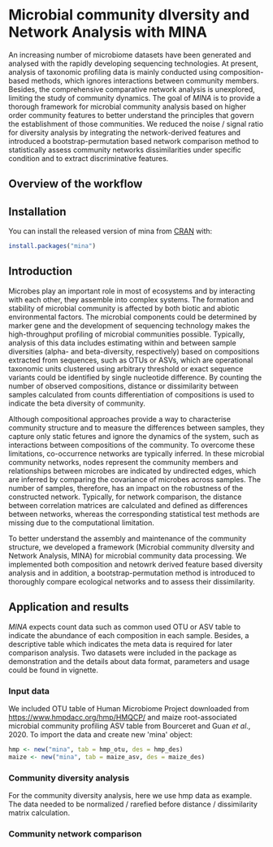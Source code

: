 # Microbial community dIversity and Network Analysis with MINA

An increasing number of microbiome datasets have been generated and analysed
with the rapidly developing sequencing technologies. At present, analysis of
taxonomic profiling data is mainly conducted using composition-based methods,
which ignores interactions between community members. Besides, the
comprehensive comparative network analysis is unexplored, limiting the study
of community dynamics. The goal of *MINA* is to provide a thorough framework for
microbial community analysis based on higher order community features to
better understand the principles that govern the establishment of those
communities. We reduced the noise / signal ratio for diversity analysis by
integrating the network-derived features and introduced a
bootstrap-permutation based network comparison method to statistically assess
community networks dissimilarities under specific condition and to extract
discriminative features.

## Overview of the workflow

## Installation

You can install the released version of mina from [CRAN](https://CRAN.R-project.org) with:

``` r
install.packages("mina")
```
## Introduction
Microbes play an important role in most of ecosystems and by interacting with
each other, they assemble into complex systems. The formation and stability of
microbial community is affected by both biotic and abiotic environmental factors.
The microbial components could be determined by marker gene and the development
of sequencing technology makes the high-throughput profiling of microbial
communities possible. Typically, analysis of this data includes estimating
within and between sample diversities (alpha- and beta-diversity, respectively)
based on compositions extracted from sequences, such as OTUs or ASVs, which are
operational taxonomic units clustered using arbitrary threshold or exact
sequence variants could be identified by single nucleotide difference.
By counting the number of observed compositions, distance or dissimilarity
between samples calculated from counts differentiation of compositions is used
to indicate the beta diversity of community.

Although compositional approaches provide a way to characterise community
structure and to measure the differences between samples, they capture only
static fetures and ignore the dynamics of the system, such as interactions
between compositions of the community. To overcome these limitations,
co-occurrence networks are typically inferred. In these microbial community
networks, nodes represent the community members and relationships between
microbes are indicated by undirected edges, which are inferred by comparing
the covariance of microbes across samples. The number of samples, therefore,
has an impact on the robustness of the constructed network. Typically, for
network comparison, the distance between correlation matrices are calculated
and defined as differences between networks, whereas the corresponding
statistical test methods are missing due to the computational limitation.

To better understand the assembly and maintenance of the community structure,
we developed a framework (Microbial community dIversity and Network Analysis,
MINA) for microbial community data processing. We implemented both
composition and netowrk derived feature based diversity analysis and in
addition, a bootstrap-permutation method is introduced to thoroughly compare
ecological networks and to assess their dissimilarity.

## Application and results
*MINA* expects count data such as common used OTU or ASV table to indicate the
abundance of each composition in each sample. Besides, a descriptive table
which indicates the meta data is required for later comparison analysis. Two
datasets were included in the package as demonstration and the details about
data format, parameters and usage could be found in vignette.

### Input data
We included OTU table of Human Microbiome Project downloaded from
https://www.hmpdacc.org/hmp/HMQCP/ and maize root-associated microbial
community profiling ASV table from Bourceret and Guan *et al*., 2020.
To import the data and create new 'mina' object:
```r
hmp <- new("mina", tab = hmp_otu, des = hmp_des)
maize <- new("mina", tab = maize_asv, des = maize_des)
```
### Community diversity analysis
For the community diversity analysis, here we use hmp data as example. The data
needed to be normalized / rarefied before distance / dissimilarity matrix
calculation.

### Community network comparison
